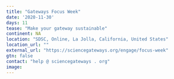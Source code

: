 ```yaml
---
title: "Gateways Focus Week"
date: '2020-11-30'
days: 11
tease: "Make your gateway sustainable"
continent: NA
location: "SDSC, Online, La Jolla, California, United States"
location_url: ""
external_url: "https://sciencegateways.org/engage/focus-week"
gtn: false
contact: "help @ sciencegateways . org"
image: 
---
```

